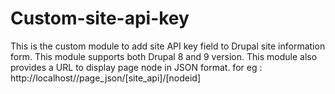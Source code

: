 # Custom-site-api-key
This is the custom module to add site API key field to Drupal site information form.  This module supports both Drupal 8 and 9 version.  This module also provides a URL to display page node in JSON format.  for eg : http://localhost//page_json/[site_api]/[nodeid]
